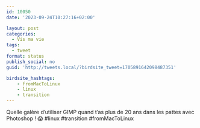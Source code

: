 ```yaml
---
id: 10050
date: '2023-09-24T10:27:16+02:00'

layout: post
categories:
  - Vis ma vie
tags:
  - tweet
format: status
publish_social: no
guid: 'http://tweets.local/?birdsite_tweet=1705891642098487351'

birdsite_hashtags:
    - fromMacToLinux
    - linux
    - transition
---
```


Quelle galère d’utiliser GIMP quand t’as plus de 20 ans dans les pattes avec Photoshop ! 😱 #linux #transition #fromMacToLinux